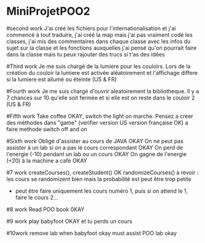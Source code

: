MiniProjetPOO2
==============
#second work
J'ai créé les fichiers pour l'internationalisation et j'ai commencé à tout traduire, j'ai créé la map mais j'ai pas vraiment
codé les classes, j'ai mis des commentaires dans chaque classe avec les infos du sujet sur la classe et les fonctions auxquelles
j'ai pensé qu'on pourrait faire dans la classe mais tu peux rajouter des trucs si t'as des idées


#Third work
Je me suis chargé de la lumiere pour les couloirs. Lors de la création du couloir la lumiere est activée aléatoirement et l'affichage differe si la lumiere est allumé ou éteinte (US & FR)

#Fourth work
Je me suis chargé d'ouvrir aleatoirement la bibliotheque. Il y a 7 chances sur 10 qu'elle soit fermée et si elle est on reste dans le couloir 2 (US & FR)

#Fifth work
Take coffee OKAY, switch the light on marche. Pensez a creer des méthodes dans "game" (verifier version US version française OK)
a faire methode switch off and on

#Sixth work
Obligé d'assister au cours de JAVA OKAY
On ne peut pas assister à un lab si on a pas le cours correspondant OKAY
On perd de l'energie (-10) pendant un lab ou un cours OKAY
On gagne de l'energie (+20) à la machine a café OKAY

#7 work
createCourses(), createStudent() OK
randomizeCourses() à revoir : les cours se randomizent bien mais la probabilité est peut être trop petite
+ peut être faire uniquement les cours numéro 1, puis si on attend le 1, faire le cours 2...

#8 work
Read POO book 0KAY

#9 work
play babyfoot OKAY
et tu perds un cours 

#10work
remove lab when babyfoot okay
must assist POO lab okay